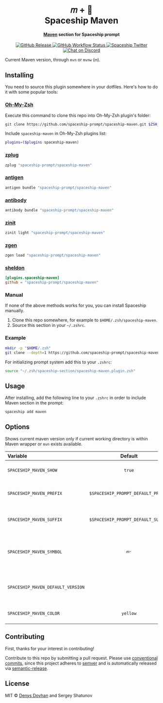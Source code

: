 <h1 align="center">
  𝑚 + 🚀
  <br>Spaceship Maven<br>
</h1>

<h4 align="center">
  <a href="https://maven.apache.org/" target="_blank">Maven</a> section for Spaceship prompt
</h4>

<p align="center">
  <a href="https://github.com/spaceship-prompt/spaceship-maven/releases">
    <img src="https://img.shields.io/github/v/release/spaceship-prompt/spaceship-maven.svg?style=flat-square"
      alt="GitHub Release" />
  </a>

  <a href="https://github.com/spaceship-prompt/spaceship-maven/actions">
    <img src="https://img.shields.io/github/actions/workflow/status/spaceship-prompt/spaceship-maven/ci.yaml?style=flat-square"
      alt="GitHub Workflow Status" />
  </a>

  <a href="https://twitter.com/SpaceshipPrompt">
    <img src="https://img.shields.io/badge/twitter-%40SpaceshipPrompt-00ACEE.svg?style=flat-square"
      alt="Spaceship Twitter" />
  </a>

  <a href="https://discord.gg/NTQWz8Dyt9">
    <img
      src="https://img.shields.io/discord/859409950999707668?label=discord&logoColor=white&style=flat-square"
      alt="Chat on Discord"
    />
  </a>
</p>

Current Maven version, through `mvn` or `mvnw` (`𝑚`).

## Installing

You need to source this plugin somewhere in your dotfiles. Here's how to do it with some popular tools:

### [Oh-My-Zsh]

Execute this command to clone this repo into Oh-My-Zsh plugin's folder:

```zsh
git clone https://github.com/spaceship-prompt/spaceship-maven.git $ZSH_CUSTOM/plugins/spaceship-maven
```

Include `spaceship-maven` in Oh-My-Zsh plugins list:

```zsh
plugins=($plugins spaceship-maven)
```

### [zplug]

```zsh
zplug "spaceship-prompt/spaceship-maven"
```

### [antigen]

```zsh
antigen bundle "spaceship-prompt/spaceship-maven"
```

### [antibody]

```zsh
antibody bundle "spaceship-prompt/spaceship-maven"
```

### [zinit]

```zsh
zinit light "spaceship-prompt/spaceship-maven"
```

### [zgen]

```zsh
zgen load "spaceship-prompt/spaceship-maven"
```

### [sheldon]

```toml
[plugins.spaceship-maven]
github = "spaceship-prompt/spaceship-maven"
```

### Manual

If none of the above methods works for you, you can install Spaceship manually.

1. Clone this repo somewhere, for example to `$HOME/.zsh/spaceship-maven`.
2. Source this section in your `~/.zshrc`.

### Example

```zsh
mkdir -p "$HOME/.zsh"
git clone --depth=1 https://github.com/spaceship-prompt/spaceship-maven.git "$HOME/.zsh/spaceship-maven"
```

For initializing prompt system add this to your `.zshrc`:

```zsh title=".zshrc"
source "~/.zsh/spaceship-section/spaceship-maven.plugin.zsh"
```

## Usage

After installing, add the following line to your `.zshrc` in order to include Maven section in the prompt:

```zsh
spaceship add maven
```

## Options

Shows current maven version only if current working directory is within Maven wrapper or `mvn` exists available.

| Variable                              |              Default               | Meaning                                        |
| :------------------------------------ | :--------------------------------: | ---------------------------------------------- |
| `SPACESHIP_MAVEN_SHOW`                |               `true`               | Current Maven section                          |
| `SPACESHIP_MAVEN_PREFIX`              | `$SPACESHIP_PROMPT_DEFAULT_PREFIX` | Prefix before Maven section                    |
| `SPACESHIP_MAVEN_SUFFIX`              | `$SPACESHIP_PROMPT_DEFAULT_SUFFIX` | Suffix after Maven section                     |
| `SPACESHIP_MAVEN_SYMBOL`              |                `𝑚·`                | Character to be shown before Maven section     |
| `SPACESHIP_MAVEN_DEFAULT_VERSION`     |                ` `                 | Maven version to be treated as default         |
| `SPACESHIP_MAVEN_COLOR`               |              `yellow`              | Color of Maven section                         |

## Contributing

First, thanks for your interest in contributing!

Contribute to this repo by submitting a pull request. Please use [conventional commits](https://www.conventionalcommits.org/), since this project adheres to [semver](https://semver.org/) and is automatically released via [semantic-release](https://github.com/semantic-release/semantic-release).

## License

MIT © [Denys Dovhan](http://yourwebsite.com) and Sergey Shatunov

<!-- References -->

[Oh-My-Zsh]: https://ohmyz.sh/
[zplug]: https://github.com/zplug/zplug
[antigen]: https://antigen.sharats.me/
[antibody]: https://getantibody.github.io/
[zinit]: https://github.com/zdharma/zinit
[zgen]: https://github.com/tarjoilija/zgen
[sheldon]: https://sheldon.cli.rs/
